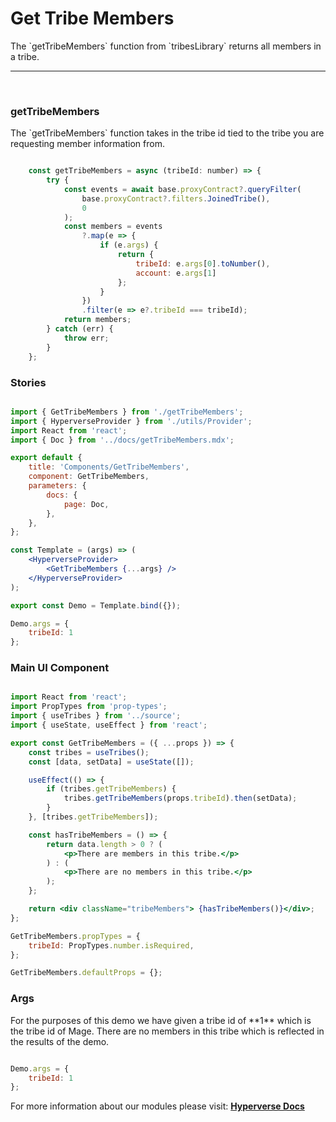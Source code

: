 # Get Tribe Members

<p> The `getTribeMembers` function from `tribesLibrary` returns all members in a tribe. </p>

---

<br>

### getTribeMembers

<p> The `getTribeMembers` function takes in the tribe id tied to the tribe you are requesting member information from. </p>

```jsx

	const getTribeMembers = async (tribeId: number) => {
		try {
			const events = await base.proxyContract?.queryFilter(
				base.proxyContract?.filters.JoinedTribe(),
				0
			);
			const members = events
				?.map(e => {
					if (e.args) {
						return {
							tribeId: e.args[0].toNumber(),
							account: e.args[1]
						};
					}
				})
				.filter(e => e?.tribeId === tribeId);
			return members;
		} catch (err) {
			throw err;
		}
	};

```

### Stories

```jsx

import { GetTribeMembers } from './getTribeMembers';
import { HyperverseProvider } from './utils/Provider';
import React from 'react';
import { Doc } from '../docs/getTribeMembers.mdx';

export default {
	title: 'Components/GetTribeMembers',
	component: GetTribeMembers,
	parameters: {
		docs: {
			page: Doc,
		},
	},
};

const Template = (args) => (
	<HyperverseProvider>
		<GetTribeMembers {...args} />
	</HyperverseProvider>
);

export const Demo = Template.bind({});

Demo.args = {
	tribeId: 1
};

```

### Main UI Component

```jsx

import React from 'react';
import PropTypes from 'prop-types';
import { useTribes } from '../source';
import { useState, useEffect } from 'react';

export const GetTribeMembers = ({ ...props }) => {
	const tribes = useTribes();
	const [data, setData] = useState([]);

	useEffect(() => {
		if (tribes.getTribeMembers) {
			tribes.getTribeMembers(props.tribeId).then(setData);
		}
	}, [tribes.getTribeMembers]);

	const hasTribeMembers = () => {
		return data.length > 0 ? (
			<p>There are members in this tribe.</p>
		) : (
			<p>There are no members in this tribe.</p>
		);
	};

	return <div className="tribeMembers"> {hasTribeMembers()}</div>;
};

GetTribeMembers.propTypes = {
	tribeId: PropTypes.number.isRequired,
};

GetTribeMembers.defaultProps = {};

```

### Args

<p> For the purposes of this demo we have given a tribe id of **1** which is the tribe id of Mage. There are no members in this tribe which is reflected in the results of the demo.</p>

```jsx

Demo.args = {
	tribeId: 1
};

```

For more information about our modules please visit: [**Hyperverse Docs**](docs.hyperverse.dev)
